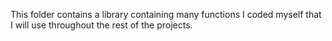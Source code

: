 This folder contains a library containing many functions I coded myself that I will use throughout the rest of the projects.
